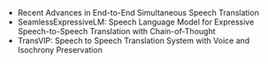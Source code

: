 - Recent Advances in End-to-End Simultaneous Speech Translation
- SeamlessExpressiveLM: Speech Language Model for Expressive Speech-to-Speech Translation with Chain-of-Thought
- TransVIP: Speech to Speech Translation System with Voice and Isochrony Preservation
